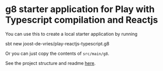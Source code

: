 # g8 starter application for Play with Typescript compilation and Reactjs

You can use this to create a local starter application by running

   sbt new joost-de-vries/play-reactjs-typescript.g8
   
Or you can just copy the contents of `src/main/g8`. 

See the project structure and readme [here](src/main/g8).
